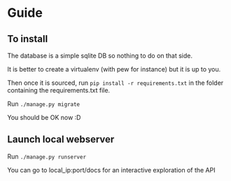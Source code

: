 # Guide

## To install

The database is a simple sqlite DB so nothing to do on that side.

It is better to create a virtualenv (with pew for instance) but it is up to you.

Then once it is sourced, run `pip install -r requirements.txt` in the folder containing the requirements.txt file.

Run `./manage.py migrate`

You should be OK now :D


## Launch local webserver

Run `./manage.py runserver`

You can go to local_ip:port/docs for an interactive exploration of the API
